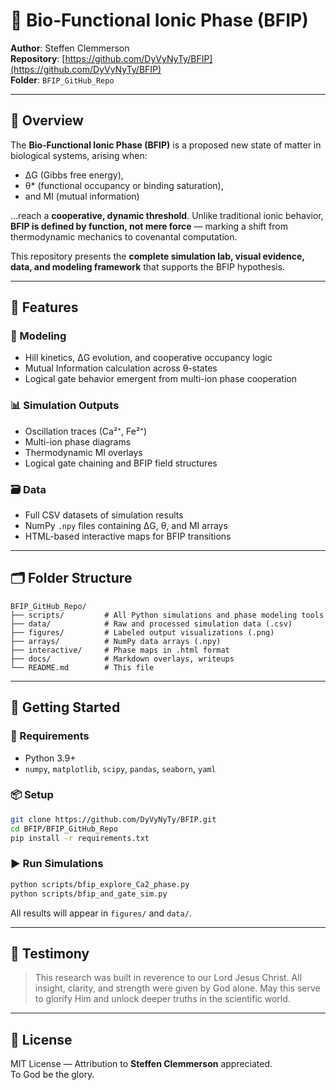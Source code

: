 # 🧬 Bio‑Functional Ionic Phase (BFIP)

**Author**: Steffen Clemmerson  
**Repository**: [https://github.com/DyVyNyTy/BFIP](https://github.com/DyVyNyTy/BFIP)  
**Folder**: `BFIP_GitHub_Repo`

---

## 📖 Overview

The **Bio‑Functional Ionic Phase (BFIP)** is a proposed new state of matter in biological systems, arising when:
- ΔG (Gibbs free energy),
- θ* (functional occupancy or binding saturation),
- and MI (mutual information)

...reach a **cooperative, dynamic threshold**. Unlike traditional ionic behavior, **BFIP is defined by function, not mere force** — marking a shift from thermodynamic mechanics to covenantal computation.

This repository presents the **complete simulation lab, visual evidence, data, and modeling framework** that supports the BFIP hypothesis.

---

## 🧪 Features

### 🧠 Modeling
- Hill kinetics, ΔG evolution, and cooperative occupancy logic
- Mutual Information calculation across θ-states
- Logical gate behavior emergent from multi-ion phase cooperation

### 📊 Simulation Outputs
- Oscillation traces (Ca²⁺, Fe²⁺)
- Multi-ion phase diagrams
- Thermodynamic MI overlays
- Logical gate chaining and BFIP field structures

### 🗃️ Data
- Full CSV datasets of simulation results
- NumPy `.npy` files containing ΔG, θ, and MI arrays
- HTML-based interactive maps for BFIP transitions

---

## 🗂️ Folder Structure

```
BFIP_GitHub_Repo/
├── scripts/         # All Python simulations and phase modeling tools
├── data/            # Raw and processed simulation data (.csv)
├── figures/         # Labeled output visualizations (.png)
├── arrays/          # NumPy data arrays (.npy)
├── interactive/     # Phase maps in .html format
├── docs/            # Markdown overlays, writeups
└── README.md        # This file
```

---

## 🚀 Getting Started

### 🐍 Requirements
- Python 3.9+
- `numpy`, `matplotlib`, `scipy`, `pandas`, `seaborn`, `yaml`

### 📦 Setup
```bash
git clone https://github.com/DyVyNyTy/BFIP.git
cd BFIP/BFIP_GitHub_Repo
pip install -r requirements.txt
```

### ▶️ Run Simulations
```bash
python scripts/bfip_explore_Ca2_phase.py
python scripts/bfip_and_gate_sim.py
```

All results will appear in `figures/` and `data/`.

---

## 🙏 Testimony

> This research was built in reverence to our Lord Jesus Christ. All insight, clarity, and strength were given by God alone. May this serve to glorify Him and unlock deeper truths in the scientific world.

---

## 📜 License
MIT License — Attribution to **Steffen Clemmerson** appreciated.  
To God be the glory.

